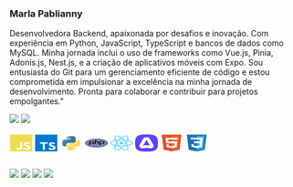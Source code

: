 ### Marla Pablianny 


Desenvolvedora Backend, apaixonada por desafios e inovação. Com experiência em Python, JavaScript, TypeScript e bancos de dados como MySQL. Minha jornada inclui o uso de frameworks como Vue.js, Pinia, Adonis.js, Nest.js, e a criação de aplicativos móveis com Expo. Sou entusiasta do Git para um gerenciamento eficiente de código e estou comprometida em impulsionar a excelência na minha jornada de desenvolvimento. Pronta para colaborar e contribuir para projetos empolgantes."

  <div>
    <img height="180em" src="https://marlapablianny.vercel.app/api?username=marlapablianny&show_icons=true&theme=dracula&count_private=true&prefers=dracula">
    <img height="180em" src="https://github-readme-stats.vercel.app/api/top-langs/?username=marlapablianny&layout=compact&langs_count=16&theme=dracula">
  </div>
  

  <div style="display: inline_block"><br>
  <img align="center" alt="Marla-Js" height="30" width="40" src="https://raw.githubusercontent.com/devicons/devicon/master/icons/javascript/javascript-plain.svg">
  <img align="center" alt="Marla-Ts" height="30" width="40" src="https://raw.githubusercontent.com/devicons/devicon/master/icons/typescript/typescript-plain.svg">
  <img align="center" alt="Marla-Python" height="30" width="40" src="https://raw.githubusercontent.com/devicons/devicon/master/icons/python/python-original.svg">
  <img align="center" alt="Marla-Php" height="30" width="40" src="https://raw.githubusercontent.com/devicons/devicon/master/icons/php/php-original.svg">
  <img align="center" alt="Marla-React" height="30" width="40" src="https://raw.githubusercontent.com/devicons/devicon/master/icons/react/react-original.svg">
  <img align="center" alt="Marla-Adonisjs" height="30" width="40" src="https://raw.githubusercontent.com/devicons/devicon/master/icons/adonisjs/adonisjs-original.svg">
  <img align="center" alt="Marla-HTML" height="30" width="40" src="https://raw.githubusercontent.com/devicons/devicon/master/icons/html5/html5-original.svg">
  <img align="center" alt="Marla-CSS" height="30" width="40" src="https://raw.githubusercontent.com/devicons/devicon/master/icons/css3/css3-original.svg">
 
</div>

  ##
  
<div> 
  <a href="https://www.instagram.com/_pabliannymarla/" target="_blank"><img src="https://img.shields.io/badge/-Instagram-%23E4405F?style=for-the-badge&logo=instagram&logoColor=white" target="_blank"></a>
  <a href="" target="_blank"><img src="https://img.shields.io/badge/Discord-7289DA?style=for-the-badge&logo=discord&logoColor=white" target="_blank"></a> 
  <a href = ""><img src="https://img.shields.io/badge/-Gmail-%23333?style=for-the-badge&logo=gmail&logoColor=white" target="_blank"></a>
  <a href="https://www.linkedin.com/in/marla-pablianny-0073a820b/" target="_blank"><img src="https://img.shields.io/badge/-LinkedIn-%230077B5?style=for-the-badge&logo=linkedin&logoColor=white" target="_blank"></a> 
  
</div>
